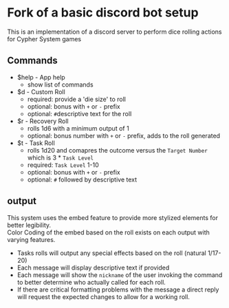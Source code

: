 # Fork of a basic discord bot setup

This is an implementation of a discord server to perform dice rolling actions for Cypher System games

## Commands

* $help - App help
  * show list of commands
* $d - Custom Roll
  * required: provide a 'die size' to roll
  * optional: bonus with `+` or `-` prefix
  * optional: `#`descriptive text for the roll
* $r - Recovery Roll
  * rolls 1d6 with a minimum output of 1
  * optional: bonus number with `+` or `-` prefix, adds to the roll generated
* $t - Task Roll
  * rolls 1d20 and comapres the outcome versus the `Target Number` which is 3 * `Task Level`
  * required: `Task Level` 1-10
  * optional: bonus with `+` or `-` prefix
  * optional: `#` followed by descriptive text

## output

This system uses the embed feature to provide more stylized elements for better legibility.  
Color Coding of the embed based on the roll exists on each output with varying features.

* Tasks rolls will output any special effects based on the roll (natural 1/17-20)
* Each message will display descriptive text if provided
* Each message will show the `nickname` of the user invoking the command to better determine who actually called for each roll.
* If there are critical formatting problems with the message a direct reply will request the expected changes to allow for a working roll.